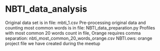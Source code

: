 # NBTI_data_analysis
Original data set is in file: mbti_1.csv
Pre-processing original data and counting most common words is in file: NBTI_data_preparation.py
Profiles with most common 20 words count in file, Orange requires comma separation: nbti_most_common_20_words_orange.csv
NBTI.ows: orange project file we have created during the meetup
